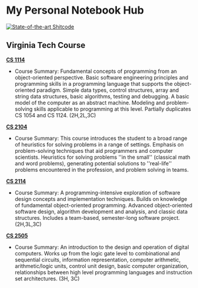 # My Personal Notebook Hub

[![State-of-the-art Shitcode](https://img.shields.io/static/v1?label=State-of-the-art&message=Shitcode&color=7B5804)](https://github.com/trekhleb/state-of-the-art-shitcode)

## Virginia Tech Course

**[CS 1114](https://github.com/Jerry-NotesHub/CS_1114_Note)**

- Course Summary: Fundamental concepts of programming from an object-oriented perspective. Basic software engineering principles and programming skills in a programming language that supports the object-oriented paradigm. Simple data types, control structures, array and string data structures, basic algorithms, testing and debugging. A basic model of the computer as an abstract machine. Modeling and problem-solving skills applicable to programming at this level. Partially duplicates CS 1054 and CS 1124. (2H,2L,3C)

**[CS 2104](https://github.com/Jerry-NotesHub/CS_2104_Note)**

- Course Summary: This course introduces the student to a broad range of heuristics for solving problems in a range of settings. Emphasis on problem-solving techniques that aid programmers and computer scientists. Heuristics for solving problems ''in the small'' (classical math and word problems), generating potential solutions to ''real-life'' problems encountered in the profession, and problem solving in teams.

**[CS 2114](https://github.com/Jerry-NotesHub/CS_2114_Note)**

- Course Summary: A programming-intensive exploration of software design concepts and implementation techniques. Builds on knowledge of fundamental object-oriented programming. Advanced object-oriented software design, algorithm development and analysis, and classic data structures. Includes a team-based, semester-long software project. (2H,3L,3C)

**[CS 2505](https://github.com/Jerry-NotesHub/CS_2505_Note)**

- Course Summary: An introduction to the design and operation of digital computers. Works up from the logic gate level to combinational and sequential circuits, information representation, computer arithmetic, arithmetic/logic units, control unit design, basic computer organization, relationships between high level programming languages and instruction set architectures. (3H, 3C)
